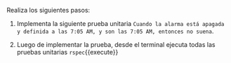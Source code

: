 Realiza los siguientes pasos:

1. Implementa la siguiente prueba unitaria `Cuando la alarma está apagada y definida a las 7:05 AM, y son las 7:05 AM, entonces no suena`.

2. Luego de implementar la prueba, desde el terminal ejecuta todas las pruebas unitarias `rspec`{{execute}}